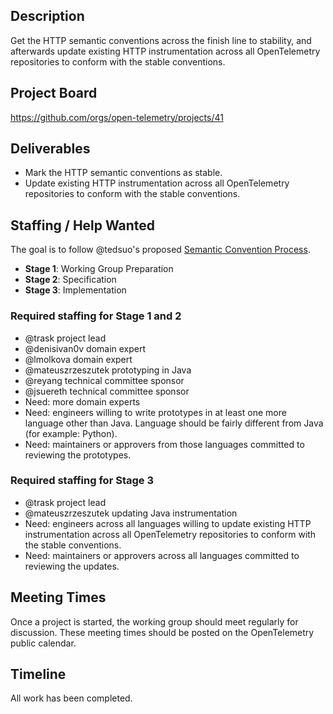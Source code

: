 ## Description

Get the HTTP semantic conventions across the finish line to stability, and afterwards update existing HTTP instrumentation across all OpenTelemetry repositories to conform with the stable conventions.

## Project Board

https://github.com/orgs/open-telemetry/projects/41

## Deliverables

* Mark the HTTP semantic conventions as stable.
* Update existing HTTP instrumentation across all OpenTelemetry repositories to conform with the stable conventions.

## Staffing / Help Wanted

The goal is to follow @tedsuo's proposed [Semantic Convention Process](https://docs.google.com/document/d/1ghvajKaipiNZso3fDtyNxU7x1zx0_Eyd02OGpMGEpLE/edit#heading=h.xc2ft2cddhny).

* __Stage 1__: Working Group Preparation
* __Stage 2__: Specification
* __Stage 3__: Implementation

### Required staffing for Stage 1 and 2

* @trask project lead
* @denisivan0v domain expert
* @lmolkova domain expert
* @mateuszrzeszutek prototyping in Java
* @reyang technical committee sponsor
* @jsuereth technical committee sponsor
* Need: more domain experts
* Need: engineers willing to write prototypes in at least one more language other than Java. Language should be fairly different from Java (for example: Python).
* Need: maintainers or approvers from those languages committed to reviewing the prototypes.

### Required staffing for Stage 3

* @trask project lead
* @mateuszrzeszutek updating Java instrumentation
* Need: engineers across all languages willing to update existing HTTP instrumentation across all OpenTelemetry repositories to conform with the stable conventions.
* Need: maintainers or approvers across all languages committed to reviewing the updates.

## Meeting Times

Once a project is started, the working group should meet regularly for discussion. These meeting times should be posted on the OpenTelemetry public calendar.

## Timeline

All work has been completed.